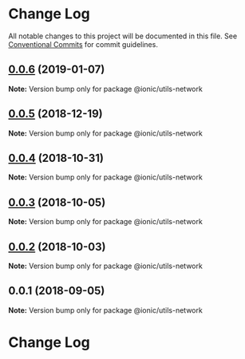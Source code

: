 # Change Log

All notable changes to this project will be documented in this file.
See [Conventional Commits](https://conventionalcommits.org) for commit guidelines.

<a name="0.0.6"></a>
## [0.0.6](https://github.com/ionic-team/ionic-cli/compare/@ionic/utils-network@0.0.5...@ionic/utils-network@0.0.6) (2019-01-07)




**Note:** Version bump only for package @ionic/utils-network

<a name="0.0.5"></a>
## [0.0.5](https://github.com/ionic-team/ionic-cli/compare/@ionic/utils-network@0.0.4...@ionic/utils-network@0.0.5) (2018-12-19)




**Note:** Version bump only for package @ionic/utils-network

<a name="0.0.4"></a>
## [0.0.4](https://github.com/ionic-team/ionic-cli/compare/@ionic/utils-network@0.0.3...@ionic/utils-network@0.0.4) (2018-10-31)




**Note:** Version bump only for package @ionic/utils-network

<a name="0.0.3"></a>
## [0.0.3](https://github.com/ionic-team/ionic-cli/compare/@ionic/utils-network@0.0.2...@ionic/utils-network@0.0.3) (2018-10-05)




**Note:** Version bump only for package @ionic/utils-network

<a name="0.0.2"></a>
## [0.0.2](https://github.com/ionic-team/ionic-cli/compare/@ionic/utils-network@0.0.1...@ionic/utils-network@0.0.2) (2018-10-03)




**Note:** Version bump only for package @ionic/utils-network

<a name="0.0.1"></a>
## 0.0.1 (2018-09-05)




**Note:** Version bump only for package @ionic/utils-network

# Change Log
